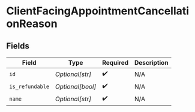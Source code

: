 # ClientFacingAppointmentCancellationReason


## Fields

| Field              | Type               | Required           | Description        |
| ------------------ | ------------------ | ------------------ | ------------------ |
| `id`               | *Optional[str]*    | :heavy_check_mark: | N/A                |
| `is_refundable`    | *Optional[bool]*   | :heavy_check_mark: | N/A                |
| `name`             | *Optional[str]*    | :heavy_check_mark: | N/A                |